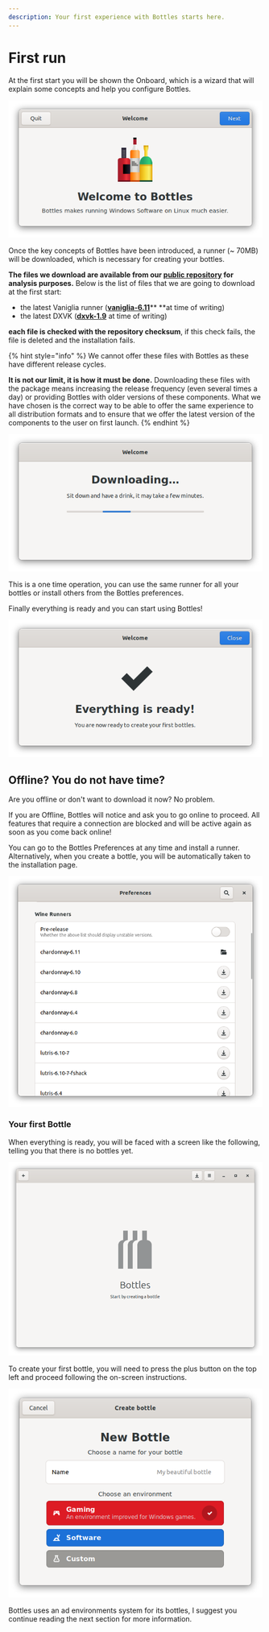 ```yaml
---
description: Your first experience with Bottles starts here.
---
```

# First run

At the first start you will be shown the Onboard, which is a wizard that will explain some concepts and help you configure Bottles.

![Bottles Onboard](<../.gitbook/assets/image (5).png>)

Once the key concepts of Bottles have been introduced, a runner (\~ 70MB) will be downloaded, which is necessary for creating your bottles.

**The files we download are available from our **[**public repository**](https://github.com/bottlesdevs/components)** for analysis purposes.** Below is the list of files that we are going to download at the first start:

* the latest Vaniglia runner ([**vaniglia-6.11**](https://github.com/bottlesdevs/components/blob/main/runners/wine/vaniglia-6.11.yml)** **at time of writing)
* the latest DXVK ([**dxvk-1.9**](https://github.com/bottlesdevs/components/blob/main/dxvk/dxvk-1.9.yml) at time of writing)

**each file is checked with the repository checksum**, if this check fails, the file is deleted and the installation fails.

{% hint style="info" %}
We cannot offer these files with Bottles as these have different release cycles.

**It is not our limit, it is how it must be done.** Downloading these files with the package means increasing the release frequency (even several times a day) or providing Bottles with older versions of these components. What we have chosen is the correct way to be able to offer the same experience to all distribution formats and to ensure that we offer the latest version of the components to the user on first launch.
{% endhint %}



![Downloading the first runner](<../.gitbook/assets/image (6).png>)

This is a one time operation, you can use the same runner for all your bottles or install others from the Bottles preferences.

Finally everything is ready and you can start using Bottles!

![Everything is ready!](<../.gitbook/assets/image (7).png>)

## Offline? You do not have time?

Are you offline or don't want to download it now? No problem.

If you are Offline, Bottles will notice and ask you to go online to proceed. All features that require a connection are blocked and will be active again as soon as you come back online!

You can go to the Bottles Preferences at any time and install a runner. Alternatively, when you create a bottle, you will be automatically taken to the installation page.

![Wine Runners Preferences](<../.gitbook/assets/image (9).png>)

### Your first Bottle

When everything is ready, you will be faced with a screen like the following, telling you that there is no bottles yet.

![Empty bottles view](<../.gitbook/assets/image (10).png>)

To create your first bottle, you will need to press the plus button on the top left and proceed following the on-screen instructions.

![](<../.gitbook/assets/image (11).png>)

Bottles uses an ad environments system for its bottles, I suggest you continue reading the next section for more information.
